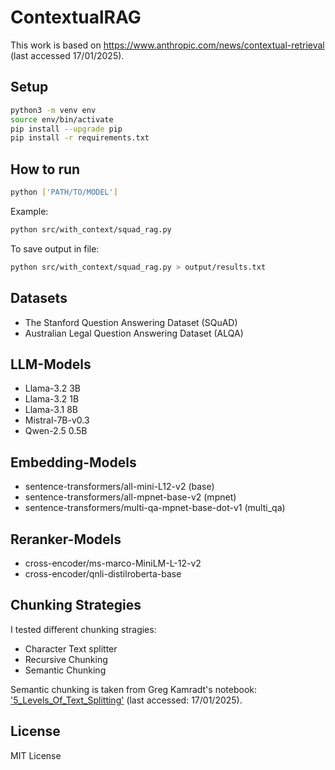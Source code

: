 # ContextualRAG

This work is based on https://www.anthropic.com/news/contextual-retrieval (last accessed 17/01/2025).

## Setup
```bash
python3 -m venv env
source env/bin/activate
pip install --upgrade pip
pip install -r requirements.txt
```
## How to run
```bash
python ['PATH/TO/MODEL']
```
Example:
```bash
python src/with_context/squad_rag.py
```
To save output in file:
```bash
python src/with_context/squad_rag.py > output/results.txt
```

## Datasets
- The Stanford Question Answering Dataset (SQuAD)
- Australian Legal Question Answering Dataset (ALQA)

## LLM-Models
- Llama-3.2 3B
- Llama-3.2 1B
- Llama-3.1 8B
- Mistral-7B-v0.3
- Qwen-2.5 0.5B

## Embedding-Models
- sentence-transformers/all-mini-L12-v2 (base)
- sentence-transformers/all-mpnet-base-v2 (mpnet)
- sentence-transformers/multi-qa-mpnet-base-dot-v1 (multi_qa)

## Reranker-Models
- cross-encoder/ms-marco-MiniLM-L-12-v2
- cross-encoder/qnli-distilroberta-base

## Chunking Strategies
I tested different chunking stragies:
- Character Text splitter
- Recursive Chunking
- Semantic Chunking

Semantic chunking is taken from Greg Kamradt's notebook: ['5_Levels_Of_Text_Splitting'](https://github.com/FullStackRetrieval-com/RetrievalTutorials/blob/main/tutorials/LevelsOfTextSplitting/5_Levels_Of_Text_Splitting.ipynb) (last accessed: 17/01/2025).

## License

MIT License